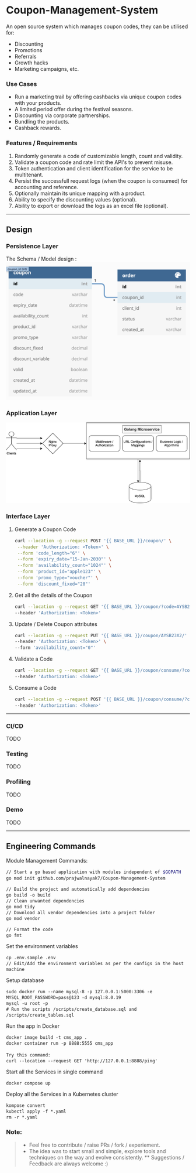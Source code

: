 # Coupon-Management-System

An open source system which manages coupon codes, they can be utilised for:

- Discounting
- Promotions
- Referrals
- Growth hacks
- Marketing campaigns, etc.

### Use Cases

- Run a marketing trail by offering cashbacks via unique coupon codes with your products.
- A limited period offer during the festival seasons.
- Discounting via corporate partnerships.
- Bundling the products.
- Cashback rewards.

### Features / Requirements

1. Randomly generate a code of customizable length, count and validity.
2. Validate a coupon code and rate limit the API's to prevent misuse.
3. Token authentication and client identification for the service to be multitenant.
4. Persist the successfull request logs (when the coupon is consumed) for accounting and reference.
5. Optionally maintain its unique mapping with a product.
6. Ability to specify the discounting values (optional).
7. Ability to export or download the logs as an excel file (optional).

___
## Design

### Persistence Layer

The Schema / Model design :
![Schema Design](./res/SchemaDesign.png)
<!-- <iframe width="560" height="315" src='https://dbdiagram.io/embed/5fd2e1e79a6c525a03baa5fa'> </iframe> -->

### Application Layer

![System Design](./res/SystemDesign.png)

### Interface Layer
1. Generate a Coupon Code
   ```sh
   curl --location -g --request POST '{{ BASE_URL }}/coupon/' \
    --header 'Authorization: <Token>' \
    --form 'code_length="6"' \
    --form 'expiry_date="15-Jan-2030"' \
    --form 'availability_count="1024"' \
    --form 'product_id="apple123"' \
    --form 'promo_type="voucher"' \
    --form 'discount_fixed="20"'
    ```
2. Get all the details of the Coupon
    ```sh
    curl --location -g --request GET '{{ BASE_URL }}/coupon/?code=AYSB23X2' \
    --header 'Authorization: <Token>'
    ```
3. Update / Delete Coupon attributes
    ```sh
    curl --location -g --request PUT '{{ BASE_URL }}/coupon/AYSB23X2/' \
    --header 'Authorization: <Token>' \
    --form 'availability_count="0"'
    ```
4. Validate a Code
    ```sh
    curl --location -g --request GET '{{ BASE_URL }}/coupon/consume/?code=AYSB23X2&product_id=apple123' \
    --header 'Authorization: <Token>'
    ```
5. Consume a Code
    ```sh
    curl --location -g --request POST '{{ BASE_URL }}/coupon/consume/?code=AYSB23X2' \
    --header 'Authorization: <Token>'
    ```


___
### CI/CD
TODO
### Testing
TODO
### Profiling
TODO
### Demo
TODO
___
## Engineering Commands

Module Management Commands:

```sh
// Start a go based application with modules independent of $GOPATH
go mod init github.com/prajwalnayak7/Coupon-Management-System
```
```
// Build the project and automatically add dependencies
go build -o build
// Clean unwanted dependencies
go mod tidy
// Download all vendor dependencies into a project folder
go mod vendor
```

```
// Format the code
go fmt
```

Set the environment variables
```
cp .env.sample .env
// Edit/Add the environment variables as per the configs in the host machine
```

Setup database
```
sudo docker run --name mysql-8 -p 127.0.0.1:5000:3306 -e MYSQL_ROOT_PASSWORD=pass@123 -d mysql:8.0.19
mysql -u root -p
# Run the scripts /scripts/create_database.sql and /scripts/create_tables.sql
```

Run the app in Docker
```
docker image build -t cms_app .
docker container run -p 8888:5555 cms_app

Try this command: 
curl --location --request GET 'http://127.0.0.1:8888/ping'
```


Start all the Services in single command
```
docker compose up
```
Deploy all the Services in a Kubernetes cluster
```
kompose convert
kubectl apply -f *.yaml
rm -r *.yaml
```
### Note:
> * Feel free to contribute / raise PRs / fork / experiement.
> * The idea was to start small and simple, explore tools and techniques on the way and evolve consistently.
> ** Suggestions / Feedback are always welcome :) 
